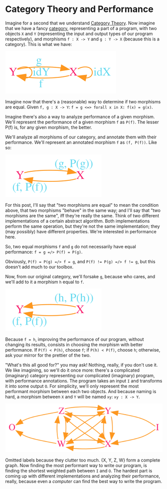 # Category Theory and Performance

Imagine for a second that we understand [Category Theory][ct]. Now imagine that we
have a fancy [category][cat], representing a part of a program, with two objects `X`
and `Y` (representing the input and output types of our program respectively),
and morphisms `f : X -> Y` and `g : Y -> X` (because this is a category). This
is what we have:

![Category](assets/ctp-cat.svg)

Imagine now that there's a (reasonable) way to determine if two morphisms are
equal. Given `f, g : X -> Y`: `f = g <=> forall x in X: f(x) = g(x)`.

Imagine there's also a way to analyze performance of a given morphism. We'll
represent the performance of a given morphism `f` as `P(f)`. The lesser P(f)
is, for any given morphism, the better.

We'll analyze all morphisms of our category, and annotate them with their
performance. We'll represent an annotated morphism `f` as `(f, P(f))`. Like so:

![Category w/ Performance Analysis](assets/ctp-cat-perf.svg)

For this post, I'll say that "two morphisms are equal" to mean the condition
above, that two morphisms "behave" in the same way; and I'll say that "two
morphisms are the same", iff they're really the same. Think of two different
implementations of a certain abstract algorithm. Both implementations perform
the same operation, but they're not the same implementation; they (may
possibly) have different properties. We're interested in performance here.

So, two equal morphisms `f` and `g` do not necessarily have equal performance:
`f = g =/> P(f) = P(g)`.

Obviously, `P(f) = P(g) =/> f = g`, and `P(f) != P(g) =/> f != g`, but this
doesn't add much to our toolbox.

Now, from our original category, we'll forsake `g`, because who cares, and
we'll add to it a morphism `h` equal to `f`.

![Category w/ Performance Analysis & h](assets/ctp-cat-perf-h.svg)

Because `f = h`, improving the performance of our program, without changing its
results, consists in choosing the morphism with better performance. If
`P(f) < P(h)`, choose `f`; if `P(h) < P(f)`, choose `h`; otherwise, ask
your mirror for the prettier of the two.

"What's this all good for?" you may ask! Nothing, really, if you don't use it.
We like imagining, so we'll do it once more: there's a complicated (imaginary)
category representing our complicated (imaginary) program, with performance
annotations. The program takes an input `I` and transforms it into some output
`O`. For simplicity, we'll only represent the most performant morphism between
each two objects. And because naming is hard, a morphism between `X` and `Y`
will be named `xy`: `xy : X -> Y`.

![Complicated Category](assets/ctp-complicated-cat.svg)

Omitted labels because they clutter too much. {X, Y, Z, W} form a complete
graph. Now finding the most performant way to write our program, is finding the
shortest weighted path between `I` and `O`. The hardest part is coming up with
different implementations and analyzing their performance, really, because even
a _computer_ can find the best way to write the program.

[ct]: https://en.wikipedia.org/wiki/Category_theory
[cat]: https://en.wikipedia.org/wiki/Category_(mathematics)
